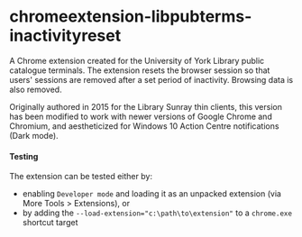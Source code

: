 # chromeextension-libpubterms-inactivityreset

A Chrome extension created for the University of York Library public catalogue terminals. The extension resets the browser session so that users' sessions are removed after a set period of inactivity. Browsing data is also removed.

Originally authored in 2015 for the Library Sunray thin clients, this version has been modified to work with newer versions of Google Chrome and Chromium, and aestheticized for Windows 10 Action Centre notifications (Dark mode).

#### Testing
The extension can be tested either by:
- enabling `Developer mode` and loading it as an unpacked extension (via More Tools > Extensions), or
- by adding the `--load-extension="c:\path\to\extension"` to a `chrome.exe` shortcut target
